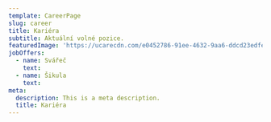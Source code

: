```yaml
---
template: CareerPage
slug: career
title: Kariéra
subtitle: Aktuální volné pozice.
featuredImage: 'https://ucarecdn.com/e0452786-91ee-4632-9aa6-ddcd23edfe61/'
jobOffers:
  - name: Svářeč
    text: 
  - name: Šikula
    text: 
meta:
  description: This is a meta description.
  title: Kariéra
---
```

